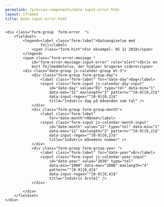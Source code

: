 ```yaml
--- 
permalink: /preview-components/date-input-error.html
layout: iframed 
title: Date-input-error.html
---
```

<div class="container">

    <div class="form-group  form-error  ">
        <fieldset>
            <legend><label class="form-label">Datoangivelse med
                    fejl</label>
                <span class="form-hint">For eksempel: 05 12 2018</span>
            </legend>
            <span class="form-error-message "
                id="form-error-message-input-error" role="alert">Skriv en
                kort fejlmeddelelse, der hjælper brugeren videre</span>
            <div class="date-group js-calendar-group mt-3">
                <div class="form-group form-group-day">
                    <label class="form-label" for="date-day">Dag</label>
                    <input class="form-input js-calendar-day-input"
                        id="date-day" value="01" type="tel" data-min="1"
                        data-max="31" maxlength="2" pattern="^[0-9]{0,2}$"
                        data-input-regex="^[0-9]{0,2}$"
                        title="Indskriv dag på månenden som tal" />
                </div>
                <div class="form-group form-group-month">
                    <label class="form-label"
                        for="date-month">Måned</label>
                    <input class="form-input js-calendar-month-input"
                        id="date-month" value="12" type="tel" data-min="1"
                        data-max="12" maxlength="2" pattern="^[0-9]{0,2}$"
                        data-input-regex="^[0-9]{0,2}$"
                        title="Indskriv månedens nummer" />
                </div>
                <div class="form-group form-group-year ">
                    <label class="form-label" for="date-year">År</label>
                    <input class="form-input js-calendar-year-input"
                        id="date-year" value="2030" type="tel"
                        data-min="1900" data-max="3000" maxlength="4"
                        pattern="^[0-9]{0,4}$"
                        data-input-regex="^[0-9]{0,4}$"
                        title="Indskriv årstal" />
                </div>

            </div>
        </fieldset>
    </div>

</div>